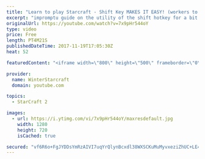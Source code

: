 ```yaml
---
title: "Learn to play Starcraft - Shift Key MAKES IT EASY! (workers to gas, waypoints, ctrl grps, moving)"
excerpt: "impromptu guide on the utility of the shift hotkey for a bit of everything"
originalUrl: https://youtube.com/watch?v=7x9pHr544oY
type: video
price: Free
length: PT4M21S
publishedDateTime: 2017-11-19T17:05:30Z
heat: 52

featuredContent: "<iframe width=\"800\" height=\"500\" frameborder=\"0\" src=\"https://www.youtube.com/embed/7x9pHr544oY\" allow=\"accelerometer; autoplay; encrypted-media; gyroscope; picture-in-picture\" allowfullscreen></iframe>"

provider:
  name: WinterStarcraft
  domain: youtube.com

topics:
  - StarCraft 2

images:
  - url: https://i.ytimg.com/vi/7x9pHr544oY/maxresdefault.jpg
    width: 1280
    height: 720
    isCached: true

secured: "vf6R6o+FgJYDDsYmRzAIVI7uqYrQlynBcxdl38WXSCKuMuMyvxeziZhUC+LE4JrkX95lpe4D/pCZTWB7uTEnrCHJtENkKC8/C/tYqx4jsMcJNQ5JnV/s6X3s734ePfyLNaBDi0GNbRs2CZB1NOJ62QgN75T0REb3M3MK8nSm6aqfjcQE78Kx7GVyamhd6LBqkmEfjksctRL+O5r7xi8L9rDPYbjQjKC/YUSmATyFARPq+fA7l8xruleDtbVk47zhkp/R2vOzl/UyBXdMWgFqBnRc+vqatGXnqyAijAk+rlT3ZygShZZQqYf8YnipBXt1OZHGex6AUeP/V/5WxGQA6vuDA6InYa494fMh68TsdcIITTxiZPZMIxlB/5OBWmD2TA6EWaOLrpKaoJKVzdCmP0Rz/pekGTdD8sdpu9rzZuQ=;vobR+e48sZVYEaRwUSEGnA=="
---
```


